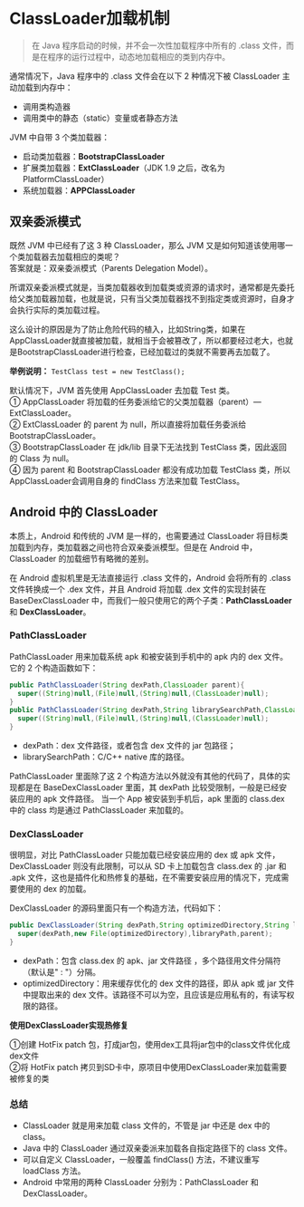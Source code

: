 # ClassLoader加载机制

>在 Java 程序启动的时候，并不会一次性加载程序中所有的 .class 文件，而是在程序的运行过程中，动态地加载相应的类到内存中。

通常情况下，Java 程序中的 .class 文件会在以下 2 种情况下被 ClassLoader 主动加载到内存中：

- 调用类构造器  
- 调用类中的静态（static）变量或者静态方法

JVM 中自带 3 个类加载器：
- 启动类加载器：**BootstrapClassLoader**
- 扩展类加载器：**ExtClassLoader**（JDK 1.9 之后，改名为 PlatformClassLoader）
- 系统加载器：**APPClassLoader**

## 双亲委派模式

既然 JVM 中已经有了这 3 种 ClassLoader，那么 JVM 又是如何知道该使用哪一个类加载器去加载相应的类呢？  
答案就是：双亲委派模式（Parents Delegation Model）。

所谓双亲委派模式就是，当类加载器收到加载类或资源的请求时，通常都是先委托给父类加载器加载，也就是说，只有当父类加载器找不到指定类或资源时，自身才会执行实际的类加载过程。

这么设计的原因是为了防止危险代码的植入，比如String类，如果在AppClassLoader就直接被加载，就相当于会被篡改了，所以都要经过老大，也就是BootstrapClassLoader进行检查，已经加载过的类就不需要再去加载了。

**举例说明：** `TestClass test = new TestClass();`

默认情况下，JVM 首先使用 AppClassLoader 去加载 Test 类。  
① AppClassLoader 将加载的任务委派给它的父类加载器（parent）—ExtClassLoader。  
② ExtClassLoader 的 parent 为 null，所以直接将加载任务委派给 BootstrapClassLoader。  
③ BootstrapClassLoader 在 jdk/lib 目录下无法找到 TestClass 类，因此返回的 Class 为 null。  
④ 因为 parent 和 BootstrapClassLoader 都没有成功加载 TestClass 类，所以AppClassLoader会调用自身的 findClass 方法来加载 TestClass。

## Android 中的 ClassLoader

本质上，Android 和传统的 JVM 是一样的，也需要通过 ClassLoader 将目标类加载到内存，类加载器之间也符合双亲委派模型。但是在 Android 中， ClassLoader 的加载细节有略微的差别。

在 Android 虚拟机里是无法直接运行 .class 文件的，Android 会将所有的 .class 文件转换成一个 .dex 文件，并且 Android 将加载 .dex 文件的实现封装在 BaseDexClassLoader 中，而我们一般只使用它的两个子类：**PathClassLoader** 和 **DexClassLoader**。

### PathClassLoader

PathClassLoader 用来加载系统 apk 和被安装到手机中的 apk 内的 dex 文件。它的 2 个构造函数如下：

```java
public PathClassLoader(String dexPath,ClassLoader parent){
  super((String)null,(File)null,(String)null,(ClassLoader)null);
}
public PathClassLoader(String dexPath,String librarySearchPath,ClassLoader parent){
  super((String)null,(File)null,(String)null,(ClassLoader)null);
}
```

- dexPath：dex 文件路径，或者包含 dex 文件的 jar 包路径；
- librarySearchPath：C/C++ native 库的路径。

PathClassLoader 里面除了这 2 个构造方法以外就没有其他的代码了，具体的实现都是在 BaseDexClassLoader 里面，其 dexPath 比较受限制，一般是已经安装应用的 apk 文件路径。
当一个 App 被安装到手机后，apk 里面的 class.dex 中的 class 均是通过 PathClassLoader 来加载的。

### DexClassLoader

很明显，对比 PathClassLoader 只能加载已经安装应用的 dex 或 apk 文件，DexClassLoader 则没有此限制，可以从 SD 卡上加载包含 class.dex 的 .jar 和 .apk 文件，这也是插件化和热修复的基础，在不需要安装应用的情况下，完成需要使用的 dex 的加载。

DexClassLoader 的源码里面只有一个构造方法，代码如下：

```java
public DexClassLoader(String dexPath,String optimizedDirectory,String libraryPath,ClassLoader parent){
  super(dexPath,new File(optimizedDirectory),libraryPath,parent);
}
```

- dexPath：包含 class.dex 的 apk、jar 文件路径 ，多个路径用文件分隔符（默认是" : "）分隔。
- optimizedDirectory：用来缓存优化的 dex 文件的路径，即从 apk 或 jar 文件中提取出来的 dex 文件。该路径不可以为空，且应该是应用私有的，有读写权限的路径。

**使用DexClassLoader实现热修复**

①创建 HotFix patch 包，打成jar包，使用dex工具将jar包中的class文件优化成dex文件  
②将 HotFix patch 拷贝到SD卡中，原项目中使用DexClassLoader来加载需要被修复的类

### 总结

- ClassLoader 就是用来加载 class 文件的，不管是 jar 中还是 dex 中的 class。  
- Java 中的 ClassLoader 通过双亲委派来加载各自指定路径下的 class 文件。  
- 可以自定义 ClassLoader，一般覆盖 findClass() 方法，不建议重写 loadClass 方法。  
- Android 中常用的两种 ClassLoader 分别为：PathClassLoader 和 DexClassLoader。  
